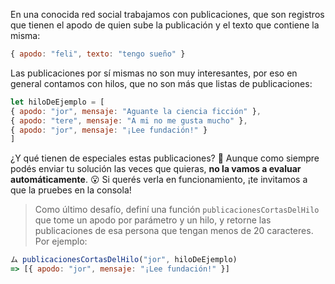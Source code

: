 En una conocida red social trabajamos con publicaciones, que son registros que tienen el apodo de quien sube la publicación y el texto que contiene la misma:

``` javascript
{ apodo: "feli", texto: "tengo sueño" }
```

Las publicaciones por sí mismas no son muy interesantes, por eso en general contamos con hilos, que no son más que listas de publicaciones:

``` javascript
let hiloDeEjemplo = [
{ apodo: "jor", mensaje: "Aguante la ciencia ficción" },
{ apodo: "tere", mensaje: "A mi no me gusta mucho" },
{ apodo: "jor", mensaje: "¡Lee fundación!" }
]
```

¿Y qué tienen de especiales estas publicaciones? :thinking: Aunque como siempre podés enviar tu solución las veces que quieras, **no la vamos a evaluar automáticamente**. :open_mouth: Si querés verla en funcionamiento, ¡te invitamos a que la pruebes en la consola!

> Como último desafío, definí una función `publicacionesCortasDelHilo` que tome un apodo por parámetro y un hilo, y retorne las publicaciones de esa persona que tengan menos de 20 caracteres. Por ejemplo:
>
```javascript
ム publicacionesCortasDelHilo("jor", hiloDeEjemplo)
=> [{ apodo: "jor", mensaje: "¡Lee fundación!" }]
```


<style>
  .notify-problem-box {
    display: none;
  }
  .submission-results h4::after {
    content: "¡Gracias por enviar tu solución!";
    font-weight: bold;
  }
  .submission-results h4 strong { 
    display: none;
  }
</style>
